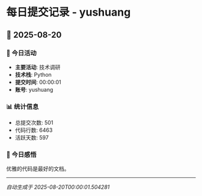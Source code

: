 # 每日提交记录 - yushuang

## 📅 2025-08-20

### 🎯 今日活动
- **主要活动**: 技术调研
- **技术栈**: Python
- **提交时间**: 00:00:01
- **账号**: yushuang

### 📊 统计信息
- 总提交次数: 501
- 代码行数: 6463
- 活跃天数: 597

### 💭 今日感悟
优雅的代码是最好的文档。

---
*自动生成于 2025-08-20T00:00:01.504281*
